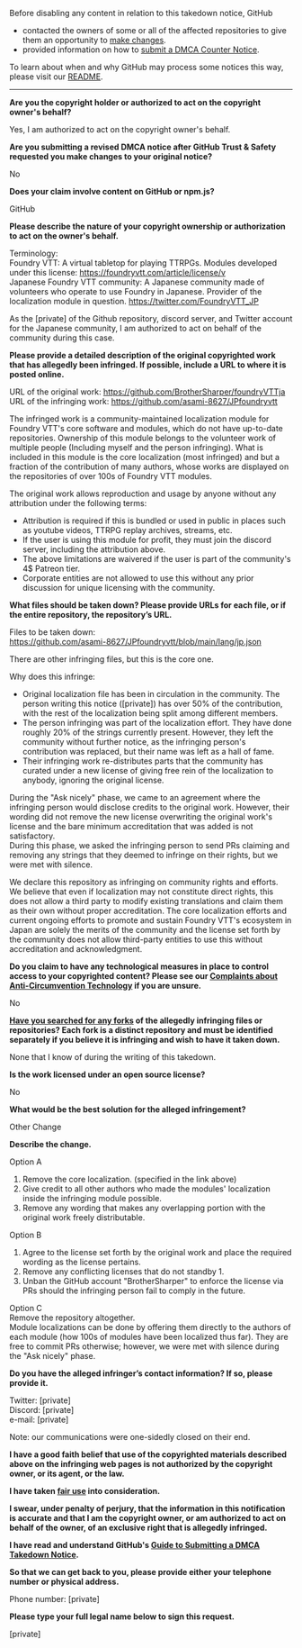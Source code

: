 Before disabling any content in relation to this takedown notice, GitHub
- contacted the owners of some or all of the affected repositories to give them an opportunity to [make changes](https://docs.github.com/en/github/site-policy/dmca-takedown-policy#a-how-does-this-actually-work).
- provided information on how to [submit a DMCA Counter Notice](https://docs.github.com/en/articles/guide-to-submitting-a-dmca-counter-notice).

To learn about when and why GitHub may process some notices this way, please visit our [README](https://github.com/github/dmca/blob/master/README.md#anatomy-of-a-takedown-notice).

---

**Are you the copyright holder or authorized to act on the copyright owner's behalf?**

Yes, I am authorized to act on the copyright owner's behalf.

**Are you submitting a revised DMCA notice after GitHub Trust & Safety requested you make changes to your original notice?**

No

**Does your claim involve content on GitHub or npm.js?**

GitHub

**Please describe the nature of your copyright ownership or authorization to act on the owner's behalf.**

Terminology:  
Foundry VTT: A virtual tabletop for playing TTRPGs. Modules developed under this license: https://foundryvtt.com/article/license/v  
Japanese Foundry VTT community: A Japanese community made of volunteers who operate to use Foundry in Japanese. Provider of the localization module in question. https://twitter.com/FoundryVTT_JP

As the [private] of the Github repository, discord server, and Twitter account for the Japanese community, I am authorized to act on behalf of the community during this case.

**Please provide a detailed description of the original copyrighted work that has allegedly been infringed. If possible, include a URL to where it is posted online.**

URL of the original work: https://github.com/BrotherSharper/foundryVTTja  
URL of the infringing work: https://github.com/asami-8627/JPfoundryvtt

The infringed work is a community-maintained localization module for Foundry VTT's core software and modules, which do not have up-to-date repositories. Ownership of this module belongs to the volunteer work of multiple people (Including myself and the person infringing). What is included in this module is the core localization (most infringed) and but a fraction of the contribution of many authors, whose works are displayed on the repositories of over 100s of Foundry VTT modules.

The original work allows reproduction and usage by anyone without any attribution under the following terms:  
- Attribution is required if this is bundled or used in public in places such as youtube videos, TTRPG replay archives, streams, etc.  
- If the user is using this module for profit, they must join the discord server, including the attribution above.  
- The above limitations are waivered if the user is part of the community's 4$ Patreon tier.  
- Corporate entities are not allowed to use this without any prior discussion for unique licensing with the community.  

**What files should be taken down? Please provide URLs for each file, or if the entire repository, the repository’s URL.**

Files to be taken down:  
https://github.com/asami-8627/JPfoundryvtt/blob/main/lang/jp.json

There are other infringing files, but this is the core one.

Why does this infringe:  
- Original localization file has been in circulation in the community. The person writing this notice ([private]) has over 50% of the contribution, with the rest of the localization being split among different members.  
- The person infringing was part of the localization effort. They have done roughly 20% of the strings currently present. However, they left the community without further notice, as the infringing person's contribution was replaced, but their name was left as a hall of fame.  
- Their infringing work re-distributes parts that the community has curated under a new license of giving free rein of the localization to anybody, ignoring the original license.  

During the "Ask nicely" phase, we came to an agreement where the infringing person would disclose credits to the original work. However, their wording did not remove the new license overwriting the original work's license and the bare minimum accreditation that was added is not satisfactory.  
During this phase, we asked the infringing person to send PRs claiming and removing any strings that they deemed to infringe on their rights, but we were met with silence.

We declare this repository as infringing on community rights and efforts.  
We believe that even if localization may not constitute direct rights, this does not allow a third party to modify existing translations and claim them as their own without proper accreditation. The core localization efforts and current ongoing efforts to promote and sustain Foundry VTT's ecosystem in Japan are solely the merits of the community and the license set forth by the community does not allow third-party entities to use this without accreditation and acknowledgment.

**Do you claim to have any technological measures in place to control access to your copyrighted content? Please see our <a href="https://docs.github.com/articles/guide-to-submitting-a-dmca-takedown-notice#complaints-about-anti-circumvention-technology">Complaints about Anti-Circumvention Technology</a> if you are unsure.**

No

**<a href="https://docs.github.com/articles/dmca-takedown-policy#b-what-about-forks-or-whats-a-fork">Have you searched for any forks</a> of the allegedly infringing files or repositories? Each fork is a distinct repository and must be identified separately if you believe it is infringing and wish to have it taken down.**

None that I know of during the writing of this takedown.

**Is the work licensed under an open source license?**

No

**What would be the best solution for the alleged infringement?**

Other Change

**Describe the change.**

Option A  
1. Remove the core localization. (specified in the link above)  
2. Give credit to all other authors who made the modules' localization inside the infringing module possible.  
3. Remove any wording that makes any overlapping portion with the original work freely distributable.

Option B  
1. Agree to the license set forth by the original work and place the required wording as the license pertains.  
2. Remove any conflicting licenses that do not standby 1.  
3. Unban the GitHub account "BrotherSharper" to enforce the license via PRs should the infringing person fail to comply in the future.

Option C  
Remove the repository altogether.  
Module localizations can be done by offering them directly to the authors of each module (how 100s of modules have been localized thus far). They are free to commit PRs otherwise; however, we were met with silence during the "Ask nicely" phase.

**Do you have the alleged infringer’s contact information? If so, please provide it.**

Twitter: [private]  
Discord: [private]  
e-mail: [private]  

Note: our communications were one-sidedly closed on their end.

**I have a good faith belief that use of the copyrighted materials described above on the infringing web pages is not authorized by the copyright owner, or its agent, or the law.**

**I have taken <a href="https://www.lumendatabase.org/topics/22">fair use</a> into consideration.**

**I swear, under penalty of perjury, that the information in this notification is accurate and that I am the copyright owner, or am authorized to act on behalf of the owner, of an exclusive right that is allegedly infringed.**

**I have read and understand GitHub's <a href="https://docs.github.com/articles/guide-to-submitting-a-dmca-takedown-notice/">Guide to Submitting a DMCA Takedown Notice</a>.**

**So that we can get back to you, please provide either your telephone number or physical address.**

Phone number: [private]  

**Please type your full legal name below to sign this request.**

[private]  
